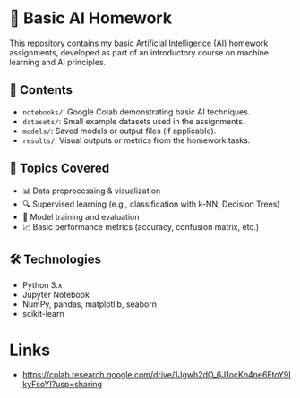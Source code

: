 # 🧠 Basic AI Homework

This repository contains my basic Artificial Intelligence (AI) homework assignments, developed as part of an introductory course on machine learning and AI principles.

## 📁 Contents

- `notebooks/`: Google Colab demonstrating basic AI techniques.
- `datasets/`: Small example datasets used in the assignments.
- `models/`: Saved models or output files (if applicable).
- `results/`: Visual outputs or metrics from the homework tasks.

## 🧪 Topics Covered

- 📊 Data preprocessing & visualization
- 🔍 Supervised learning (e.g., classification with k-NN, Decision Trees)
- 🔁 Model training and evaluation
- 📈 Basic performance metrics (accuracy, confusion matrix, etc.)

## 🛠️ Technologies

- Python 3.x
- Jupyter Notebook
- NumPy, pandas, matplotlib, seaborn
- scikit-learn
# Links 
- https://colab.research.google.com/drive/1Jgwh2dO_6J1ocKn4ne6FtoY9IkyFsoYI?usp=sharing

